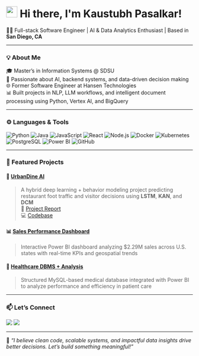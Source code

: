<h1><img src="https://emojis.slackmojis.com/emojis/images/1531849430/4246/blob-sunglasses.gif?1531849430" width="30"/> Hi there, I'm Kaustubh Pasalkar!</h1>

<p>👨‍💻 Full-stack Software Engineer | AI & Data Analytics Enthusiast | Based in <b>San Diego, CA</b></p>

---

### 💡 About Me

🎓 Master’s in Information Systems @ SDSU  
🧠 Passionate about AI, backend systems, and data-driven decision making  
🌐 Former Software Engineer at Hansen Technologies  
📊 Built projects in NLP, LLM workflows, and intelligent document processing using Python, Vertex AI, and BigQuery  

---

### ⚙️ Languages & Tools

<p>
  <img alt="Python" src="https://img.shields.io/badge/-Python-3776AB?style=flat-square&logo=python&logoColor=white" />
  <img alt="Java" src="https://img.shields.io/badge/-Java-007396?style=flat-square&logo=java&logoColor=white" />
  <img alt="JavaScript" src="https://img.shields.io/badge/-JavaScript-F7DF1E?style=flat-square&logo=javascript&logoColor=black" />
  <img alt="React" src="https://img.shields.io/badge/-React-61DAFB?style=flat-square&logo=react&logoColor=white" />
  <img alt="Node.js" src="https://img.shields.io/badge/-Node.js-339933?style=flat-square&logo=node.js&logoColor=white" />
  <img alt="Docker" src="https://img.shields.io/badge/-Docker-2496ED?style=flat-square&logo=docker&logoColor=white" />
  <img alt="Kubernetes" src="https://img.shields.io/badge/-Kubernetes-326CE5?style=flat-square&logo=kubernetes&logoColor=white" />
  <img alt="PostgreSQL" src="https://img.shields.io/badge/-PostgreSQL-336791?style=flat-square&logo=postgresql&logoColor=white" />
  <img alt="Power BI" src="https://img.shields.io/badge/-Power%20BI-F2C811?style=flat-square&logo=power-bi&logoColor=black" />
  <img alt="GitHub" src="https://img.shields.io/badge/-GitHub-181717?style=flat-square&logo=github&logoColor=white" />
</p>

---

### 🚀 Featured Projects

#### 🧠 [UrbanDine AI](https://github.com/KaustubhPasalkar/UrbanDine-AI)
> A hybrid deep learning + behavior modeling project predicting restaurant foot traffic and visitor decisions using **LSTM**, **KAN**, and **DCM**  
📄 [Project Report](https://docs.google.com/document/d/1CxkWyqrgdAJBMHY8gQ9YILK5AH179-0R/edit?usp=sharing)  
💻 [Codebase](https://drive.google.com/file/d/1tTHzwM652AZKZVnDmT1nZOPThjLedjaZ/view?usp=sharing)

#### 📊 [Sales Performance Dashboard](https://github.com/KaustubhPasalkar/Comprehensive-Sales-Performance-Dashboard-in-Power-BI)  
> Interactive Power BI dashboard analyzing $2.29M sales across U.S. states with real-time KPIs and geospatial trends

#### 🏥 [Healthcare DBMS + Analysis](https://github.com/KaustubhPasalkar/Patients-Hospital-Visit-Analysis-Project)  
> Structured MySQL-based medical database integrated with Power BI to analyze performance and efficiency in patient care

---

### 📫 Let’s Connect
<a href="https://www.linkedin.com/in/kaustubh-pasalkar-4030731ab/"><img src="https://img.shields.io/badge/-LinkedIn-0077B5?style=flat-square&logo=linkedin&logoColor=white"/></a>
<a href="mailto:kaustubhpasalkar1547@gmail.com"><img src="https://img.shields.io/badge/-Email-D14836?style=flat-square&logo=gmail&logoColor=white"/></a>

---

🔁 _“I believe clean code, scalable systems, and impactful data insights drive better decisions. Let’s build something meaningful!”_

